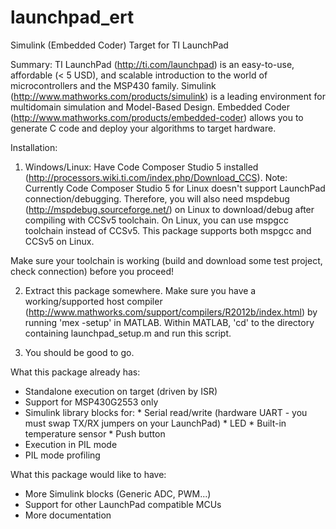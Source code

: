 launchpad_ert
=============

Simulink (Embedded Coder) Target for TI LaunchPad

Summary:
TI LaunchPad (http://ti.com/launchpad) is an easy-to-use, affordable (< 5 USD),
and scalable introduction to the world of microcontrollers and the MSP430 family.
Simulink (http://www.mathworks.com/products/simulink) is a leading environment
for multidomain simulation and Model-Based Design.
Embedded Coder (http://www.mathworks.com/products/embedded-coder) allows you to
generate C code and deploy your algorithms to target hardware.

Installation:

1) Windows/Linux: Have Code Composer Studio 5 installed (http://processors.wiki.ti.com/index.php/Download_CCS).
Note: Currently Code Composer Studio 5 for Linux doesn't support LaunchPad
connection/debugging. Therefore, you will also need mspdebug (http://mspdebug.sourceforge.net/) on Linux to
download/debug after compiling with CCSv5 toolchain.
On Linux, you can use mspgcc toolchain instead of CCSv5. This package supports
both mspgcc and CCSv5 on Linux.

Make sure your toolchain is working (build and download some test project, check connection)
before you proceed!

2) Extract this package somewhere. Make sure you have a working/supported
host compiler (http://www.mathworks.com/support/compilers/R2012b/index.html) by running 'mex -setup' in MATLAB.
Within MATLAB, 'cd' to the directory containing launchpad_setup.m and run this script.

3) You should be good to go.

What this package already has:
- Standalone execution on target (driven by ISR)
- Support for MSP430G2553 only
- Simulink library blocks for:
        * Serial read/write (hardware UART - you must swap TX/RX jumpers on your LaunchPad)
        * LED
        * Built-in temperature sensor
        * Push button
- Execution in PIL mode
- PIL mode profiling

What this package would like to have:
- More Simulink blocks (Generic ADC, PWM...)
- Support for other LaunchPad compatible MCUs
- More documentation
